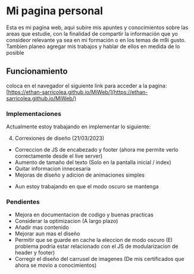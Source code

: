 # Mi pagina personal

Esta es mi pagina web, aqui subire mis apuntes y conocimientos sobre las areas que estudie, con la finalidad de compartir la información que yo consideor relevante ya sea en mi formación o en los temas de m9i gusto. Tambien planeo agregar mis trabajos y hablar de ellos en medida de lo posible

## Funcionamiento

coloca en el navegador el siguiente link para acceder a la pagina: [https://ethan-sarricolea.github.io/MiWeb/](https://ethan-sarricolea.github.io/MiWeb/)

### Implementaciones

Actualmente estoy trabajando en implementar lo siguiente:

4. Correxiones de diseño (21/03/2023)
- Correccion de JS de encabezado y footer (ahora me permite verlo correctamente desde el live server)
- Aumento de tamaño del texto (Solo en la pantalla inicial / index)
- Quitar informacion innecesaria
- Mejoras de diseño y adicion de animaciones simples

* Aun estoy trabajando en que el modo oscuro se mantenga

### Pendientes

- Mejora en documentacion de codigo y buenas practicas
- Considerar la optimizacion (A largo plazo)
- Añadir mas contenido
- Mejorar aun mas el diseño
- Permitir que se guarde en cache la eleccion de modo oscuro (El problema podria estar relacionado con el JS de modularizacion de header y footer)
- Corregir el diseño del carrusel de imagenes (De mis certificados que ahora se movio a conocimientos)